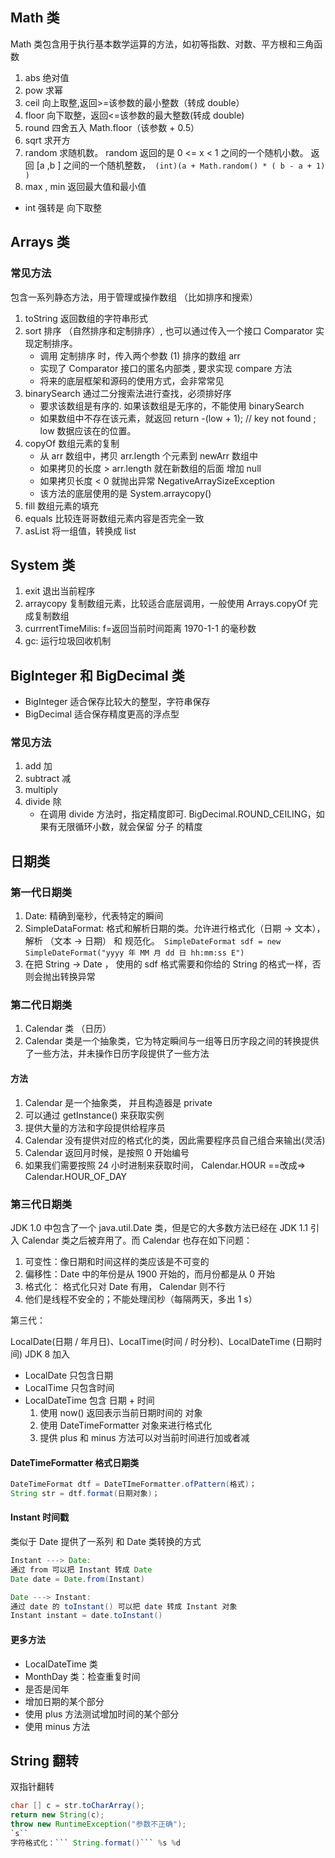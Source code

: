 ## Math 类
Math 类包含用于执行基本数学运算的方法，如初等指数、对数、平方根和三角函数

1. abs 绝对值
2. pow 求幂
3. ceil 向上取整,返回>=该参数的最小整数（转成 double）
4. floor 向下取整，返回<=该参数的最大整数(转成 double)
5. round 四舍五入 Math.floor（该参数 + 0.5）
6. sqrt 求开方
7. random 求随机数。 random 返回的是 0 <= x < 1 之间的一个随机小数。 返回 [a ,b ] 之间的一个随机整数，``` (int)(a + Math.random() * ( b - a + 1) )```
8. max , min 返回最大值和最小值

- int 强转是 向下取整

## Arrays 类
### 常见方法
包含一系列静态方法，用于管理或操作数组 （比如排序和搜索）

1. toString 返回数组的字符串形式
2. sort 排序 （自然排序和定制排序）, 也可以通过传入一个接口 Comparator 实现定制排序。 
    - 调用 定制排序 时，传入两个参数 (1) 排序的数组 arr
    - 实现了 Comparator 接口的匿名内部类 , 要求实现 compare 方法
    - 将来的底层框架和源码的使用方式，会非常常见
3. binarySearch 通过二分搜索法进行查找，必须排好序
    - 要求该数组是有序的. 如果该数组是无序的，不能使用 binarySearch
    - 如果数组中不存在该元素，就返回 return -(low + 1); // key not found ; low 数据应该在的位置。
4. copyOf 数组元素的复制
    - 从 arr 数组中，拷贝 arr.length 个元素到 newArr 数组中
    - 如果拷贝的长度 > arr.length 就在新数组的后面 增加 null
    - 如果拷贝长度 < 0 就抛出异常 NegativeArraySizeException
    - 该方法的底层使用的是 System.arraycopy()
1. fill 数组元素的填充
2. equals 比较连哥哥数组元素内容是否完全一致
3. asList 将一组值，转换成 list
## System 类
1. exit 退出当前程序
2. arraycopy 复制数组元素，比较适合底层调用，一般使用 Arrays.copyOf 完成复制数组
3. currrentTimeMilis: f=返回当前时间距离 1970-1-1 的毫秒数
4. gc: 运行垃圾回收机制

## BigInteger 和 BigDecimal 类
- BigInteger 适合保存比较大的整型，字符串保存
- BigDecimal 适合保存精度更高的浮点型
### 常见方法
1. add 加
2. subtract 减
3. multiply
4. divide 除
    - 在调用 divide 方法时，指定精度即可. BigDecimal.ROUND_CEILING，如果有无限循环小数，就会保留 分子 的精度

## 日期类
### 第一代日期类
1. Date: 精确到毫秒，代表特定的瞬间
2. SimpleDataFormat: 格式和解析日期的类。允许进行格式化（日期 -> 文本）， 解析 （文本 -> 日期） 和 规范化。``` SimpleDateFormat sdf = new SimpleDateFormat("yyyy 年 MM 月 dd 日 hh:mm:ss E")```
3. 在把 String -> Date ， 使用的 sdf 格式需要和你给的 String 的格式一样，否则会抛出转换异常

### 第二代日期类
1. Calendar 类 （日历）
2. Calendar 类是一个抽象类，它为特定瞬间与一组等日历字段之间的转换提供了一些方法，并未操作日历字段提供了一些方法
#### 方法
1. Calendar 是一个抽象类， 并且构造器是 private
2. 可以通过 getInstance() 来获取实例
3. 提供大量的方法和字段提供给程序员
4. Calendar 没有提供对应的格式化的类，因此需要程序员自己组合来输出(灵活)
5. Calendar 返回月时候，是按照 0 开始编号
6. 如果我们需要按照 24 小时进制来获取时间， Calendar.HOUR ==改成=> Calendar.HOUR_OF_DAY

### 第三代日期类
JDK 1.0 中包含了一个 java.util.Date 类，但是它的大多数方法已经在 JDK 1.1 引入 Calendar 类之后被弃用了。而 Calendar 也存在如下问题：
1. 可变性：像日期和时间这样的类应该是不可变的
2. 偏移性：Date 中的年份是从 1900 开始的，而月份都是从 0 开始
3. 格式化： 格式化只对 Date 有用， Calendar 则不行
4. 他们是线程不安全的；不能处理闰秒（每隔两天，多出 1 s）

第三代：

LocalDate(日期 / 年月日)、LocalTime(时间 / 时分秒)、LocalDateTime (日期时间) JDK 8 加入
- LocalDate 只包含日期
- LocalTime 只包含时间
- LocalDateTime 包含 日期 + 时间
    1. 使用 now() 返回表示当前日期时间的 对象
    2. 使用 DateTimeFormatter 对象来进行格式化
    3. 提供 plus 和 minus 方法可以对当前时间进行加或者减
#### DateTimeFormatter 格式日期类
```java
DateTimeFormat dtf = DateTImeFormatter.ofPattern(格式)；
String str = dtf.format(日期对象)；
```
#### Instant 时间戳
类似于 Date 提供了一系列 和 Date 类转换的方式
```java
Instant ---> Date:
通过 from 可以把 Instant 转成 Date
Date date = Date.from(Instant)

Date ---> Instant:
通过 date 的 toInstant() 可以把 date 转成 Instant 对象
Instant instant = date.toInstant()
```
#### 更多方法
- LocalDateTime 类
- MonthDay 类：检查重复时间
- 是否是闰年
- 增加日期的某个部分
- 使用 plus 方法测试增加时间的某个部分
- 使用 minus 方法

## String 翻转 
双指针翻转
```java 
char [] c = str.toCharArray();
return new String(c);
throw new RuntimeException("参数不正确");
`s``
字符格式化：``` String.format()``` %s %d
 